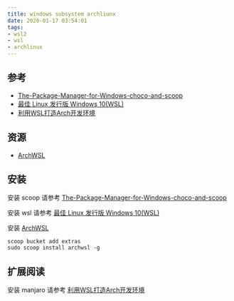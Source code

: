 ```yaml
---
title: windows subsystem archliunx
date: 2020-01-17 03:54:01
tags:
- wsl2
- wsl
- archlinux
---
```


[ArchWSL]: https://github.com/yuk7/ArchWSL
[The-Package-Manager-for-Windows-choco-and-scoop]: https://floatsyi.com/2019/12/29/The-Package-Manager-for-Windows-choco-and-scoop/
[最佳 Linux 发行版 Windows 10(WSL)]: https://floatsyi.com/2019/09/26/%E6%9C%80%E4%BD%B3-Linux-%E5%8F%91%E8%A1%8C%E7%89%88-Windows-10-WSL/
[利用WSL打造Arch开发环境]: https://zhuanlan.zhihu.com/p/51270874

## 参考
- [The-Package-Manager-for-Windows-choco-and-scoop][]
- [最佳 Linux 发行版 Windows 10(WSL)][]
- [利用WSL打造Arch开发环境][]

## 资源
- [ArchWSL][]

<!-- more -->

## 安装
安装 scoop
请参考 [The-Package-Manager-for-Windows-choco-and-scoop][]

安装 wsl
请参考 [最佳 Linux 发行版 Windows 10(WSL)][]

安装 [ArchWSL]
```
scoop bucket add extras
sudo scoop install archwsl -g
```

## 扩展阅读
安装 manjaro
请参考 [利用WSL打造Arch开发环境][]




